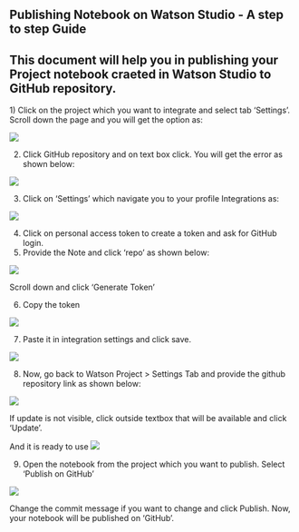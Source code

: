 ## Publishing Notebook on Watson Studio - A step to step Guide

<h2>This document will help you in publishing your Project notebook craeted in Watson Studio to GitHub repository.</h2>
<p>1) Click on the project which you want to integrate and select tab ‘Settings’. Scroll down the page and you will get the option as:</p>

<image src="https://user-images.githubusercontent.com/25001852/84366824-ff2f1d80-abf0-11ea-9553-fce91b34637c.png">

2)	Click GitHub repository and on text box click. You will get the error as shown below:
<image src="(https://user-images.githubusercontent.com/25001852/84371794-d199a280-abf7-11ea-8237-f6604486fe80.png">

3)	Click on ‘Settings’ which navigate you to your profile Integrations as:
<image src="https://user-images.githubusercontent.com/25001852/84371824-e0805500-abf7-11ea-880a-b3b4f2a1c7d4.png"> 

4)	Click on personal access token to create a token and ask for GitHub login.
5)	Provide the Note and click ‘repo’ as shown below:
<image src="https://user-images.githubusercontent.com/25001852/84371860-ed9d4400-abf7-11ea-8fc1-34aa4f764b63.png">

Scroll down and click ‘Generate Token’

6)	Copy the token
<image src="https://user-images.githubusercontent.com/25001852/84371908-fc83f680-abf7-11ea-9f13-e7f74b959243.png">

7)	Paste it in integration settings and click save.
<image src="https://user-images.githubusercontent.com/25001852/84372006-21786980-abf8-11ea-9b1e-dba0c0e0fa95.png">
 
8)	Now, go back to Watson Project > Settings Tab and provide the github repository link as shown below:
<image src="https://user-images.githubusercontent.com/25001852/84372073-394fed80-abf8-11ea-90c2-ad0f7ed29210.png">

If update is not visible, click outside textbox that will be available and click ‘Update’.

And it is ready to use
<image src="https://user-images.githubusercontent.com/25001852/84372144-4f5dae00-abf8-11ea-808c-b610023595c3.png">

9)	Open the notebook from the project which you want to publish. Select ‘Publish on GitHub’
<image src="https://user-images.githubusercontent.com/25001852/84372189-5f758d80-abf8-11ea-9e27-fb3624ccb7d2.png">
 
Change the commit message if you want to change and click Publish. Now, your notebook will be published on ‘GitHub’.

